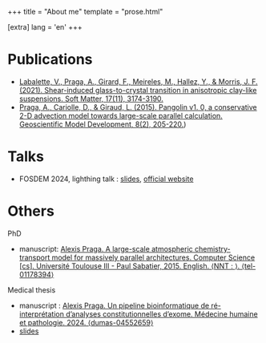 +++
title = "About me"
template = "prose.html"

[extra]
lang = 'en'
+++

# Publications

-   [Labalette, V., Praga, A., Girard, F., Meireles, M., Hallez, Y., &
    Morris, J. F. (2021). Shear-induced glass-to-crystal transition in
    anisotropic clay-like suspensions. Soft Matter, 17(11),
    3174-3190.](https://doi.org/10.1039/D0SM02081H)
-   [Praga, A., Cariolle, D., & Giraud, L. (2015). Pangolin v1. 0, a
    conservative 2-D advection model towards large-scale parallel
    calculation. Geoscientific Model Development, 8(2),
    205-220.](https://doi.org/10.5194/gmd-8-205-2015))

# Talks

- FOSDEM 2024, lighthing talk : [slides](/slides/fosdem2024), [official website](https://fosdem.org/2024/schedule/event/fosdem-2024-3058-nix-for-genetics-powering-a-bioinformatics-pipeline/)

# Others

PhD

- manuscript: [Alexis Praga. A large-scale atmospheric chemistry-transport model for massively parallel architectures. Computer Science \[cs\]. Université Toulouse III - Paul Sabatier, 2015. English. ⟨NNT : ⟩. ⟨tel-01178394⟩](https://hal.inria.fr/tel-01178394/)

Medical thesis

- manuscript :  [Alexis Praga. Un pipeline bioinformatique de ré-interprétation d’analyses constitutionnelles d’exome. Médecine humaine et pathologie. 2024. ⟨dumas-04552659⟩](https://dumas.ccsd.cnrs.fr/MEM-UNIV-UFC/dumas-04552659v1)
- [slides](/slides/bisonex)
